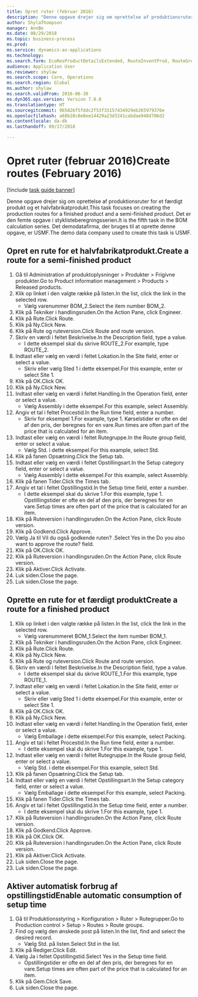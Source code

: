 ```yaml
--- 
title: Opret ruter (februar 2016)
description: "Denne opgave drejer sig om oprettelse af produktionsruter for et færdigt produkt og et halvfabrikatprodukt."
author: ShylaThompson
manager: AnnBe
ms.date: 08/29/2018
ms.topic: business-process
ms.prod: 
ms.service: dynamics-ax-applications
ms.technology: 
ms.search.form: EcoResProductDetailsExtended, RouteInventProd, RouteGroup
audience: Application User
ms.reviewer: shylaw
ms.search.scope: Core, Operations
ms.search.region: Global
ms.author: shylaw
ms.search.validFrom: 2016-06-30
ms.dyn365.ops.version: Version 7.0.0
ms.translationtype: HT
ms.sourcegitcommit: 965826f5fddc2f53f33157434929eb265979376e
ms.openlocfilehash: a68b28c0e0ee14429a23d3241cabdae948d706d2
ms.contentlocale: da-dk
ms.lasthandoff: 09/17/2018

---
```

# <a name="create-routes-february-2016"></a><span data-ttu-id="071ed-103">Opret ruter (februar 2016)</span><span class="sxs-lookup"><span data-stu-id="071ed-103">Create routes (February 2016)</span></span>

[!include [task guide banner](../../includes/task-guide-banner.md)]

<span data-ttu-id="071ed-104">Denne opgave drejer sig om oprettelse af produktionsruter for et færdigt produkt og et halvfabrikatprodukt.</span><span class="sxs-lookup"><span data-stu-id="071ed-104">This task focuses on creating the production routes for a finished product and a semi-finished product.</span></span> <span data-ttu-id="071ed-105">Det er den femte opgave i styklisteberegningsserien.</span><span class="sxs-lookup"><span data-stu-id="071ed-105">It is the fifth task in the BOM calculation series.</span></span> <span data-ttu-id="071ed-106">Det demodatafirma, der bruges til at oprette denne opgave, er USMF.</span><span class="sxs-lookup"><span data-stu-id="071ed-106">The demo data company used to create this task is USMF.</span></span>


## <a name="create-a-route-for-a-semi-finished-product"></a><span data-ttu-id="071ed-107">Opret en rute for et halvfabrikatprodukt.</span><span class="sxs-lookup"><span data-stu-id="071ed-107">Create a route for a semi-finished product</span></span>
1. <span data-ttu-id="071ed-108">Gå til Administration af produktoplysninger > Produkter > Frigivne produkter.</span><span class="sxs-lookup"><span data-stu-id="071ed-108">Go to Product information management > Products > Released products.</span></span>
2. <span data-ttu-id="071ed-109">Klik op linket i den valgte række på listen.</span><span class="sxs-lookup"><span data-stu-id="071ed-109">In the list, click the link in the selected row.</span></span>
    * <span data-ttu-id="071ed-110">Vælg varenummer BOM_2.</span><span class="sxs-lookup"><span data-stu-id="071ed-110">Select the item number BOM_2.</span></span>  
3. <span data-ttu-id="071ed-111">Klik på Tekniker i handlingsruden.</span><span class="sxs-lookup"><span data-stu-id="071ed-111">On the Action Pane, click Engineer.</span></span>
4. <span data-ttu-id="071ed-112">Klik på Rute.</span><span class="sxs-lookup"><span data-stu-id="071ed-112">Click Route.</span></span>
5. <span data-ttu-id="071ed-113">Klik på Ny.</span><span class="sxs-lookup"><span data-stu-id="071ed-113">Click New.</span></span>
6. <span data-ttu-id="071ed-114">Klik på Rute og ruteversion.</span><span class="sxs-lookup"><span data-stu-id="071ed-114">Click Route and route version.</span></span>
7. <span data-ttu-id="071ed-115">Skriv en værdi i feltet Beskrivelse.</span><span class="sxs-lookup"><span data-stu-id="071ed-115">In the Description field, type a value.</span></span>
    * <span data-ttu-id="071ed-116">I dette eksempel skal du skrive ROUTE_2.</span><span class="sxs-lookup"><span data-stu-id="071ed-116">For example, type ROUTE_2.</span></span>  
8. <span data-ttu-id="071ed-117">Indtast eller vælg en værdi i feltet Lokation.</span><span class="sxs-lookup"><span data-stu-id="071ed-117">In the Site field, enter or select a value.</span></span>
    * <span data-ttu-id="071ed-118">Skriv eller vælg Sted 1 i dette eksempel.</span><span class="sxs-lookup"><span data-stu-id="071ed-118">For this example, enter or select Site 1.</span></span>  
9. <span data-ttu-id="071ed-119">Klik på OK.</span><span class="sxs-lookup"><span data-stu-id="071ed-119">Click OK.</span></span>
10. <span data-ttu-id="071ed-120">Klik på Ny.</span><span class="sxs-lookup"><span data-stu-id="071ed-120">Click New.</span></span>
11. <span data-ttu-id="071ed-121">Indtast eller vælg en værdi i feltet Handling.</span><span class="sxs-lookup"><span data-stu-id="071ed-121">In the Operation field, enter or select a value.</span></span>
    * <span data-ttu-id="071ed-122">Vælg Assembly i dette eksempel.</span><span class="sxs-lookup"><span data-stu-id="071ed-122">For this example, select Assembly.</span></span>  
12. <span data-ttu-id="071ed-123">Angiv et tal i feltet Procestid.</span><span class="sxs-lookup"><span data-stu-id="071ed-123">In the Run time field, enter a number.</span></span>
    * <span data-ttu-id="071ed-124">Skriv for eksempel 1.</span><span class="sxs-lookup"><span data-stu-id="071ed-124">For example, type 1.</span></span> <span data-ttu-id="071ed-125">Kørselstider er ofte en del af den pris, der beregnes for en vare.</span><span class="sxs-lookup"><span data-stu-id="071ed-125">Run times are often part of the price that is calculated for an item.</span></span>  
13. <span data-ttu-id="071ed-126">Indtast eller vælg en værdi i feltet Rutegruppe.</span><span class="sxs-lookup"><span data-stu-id="071ed-126">In the Route group field, enter or select a value.</span></span>
    * <span data-ttu-id="071ed-127">Vælg Std. i dette eksempel.</span><span class="sxs-lookup"><span data-stu-id="071ed-127">For this example, select Std.</span></span>  
14. <span data-ttu-id="071ed-128">Klik på fanen Opsætning.</span><span class="sxs-lookup"><span data-stu-id="071ed-128">Click the Setup tab.</span></span>
15. <span data-ttu-id="071ed-129">Indtast eller vælg en værdi i feltet Opstillingsart.</span><span class="sxs-lookup"><span data-stu-id="071ed-129">In the Setup category field, enter or select a value.</span></span>
    * <span data-ttu-id="071ed-130">Vælg Assembly i dette eksempel.</span><span class="sxs-lookup"><span data-stu-id="071ed-130">For this example, select Assembly.</span></span>  
16. <span data-ttu-id="071ed-131">Klik på fanen Tider.</span><span class="sxs-lookup"><span data-stu-id="071ed-131">Click the Times tab.</span></span>
17. <span data-ttu-id="071ed-132">Angiv et tal i feltet Opstillingstid.</span><span class="sxs-lookup"><span data-stu-id="071ed-132">In the Setup time field, enter a number.</span></span>
    * <span data-ttu-id="071ed-133">I dette eksempel skal du skrive 1.</span><span class="sxs-lookup"><span data-stu-id="071ed-133">For this example, type 1.</span></span> <span data-ttu-id="071ed-134">Opstillingstider er ofte en del af den pris, der beregnes for en vare.</span><span class="sxs-lookup"><span data-stu-id="071ed-134">Setup times are often part of the price that is calculated for an item.</span></span>  
18. <span data-ttu-id="071ed-135">Klik på Ruteversion i handlingsruden.</span><span class="sxs-lookup"><span data-stu-id="071ed-135">On the Action Pane, click Route version.</span></span>
19. <span data-ttu-id="071ed-136">Klik på Godkend.</span><span class="sxs-lookup"><span data-stu-id="071ed-136">Click Approve.</span></span>
20. <span data-ttu-id="071ed-137">Vælg Ja til Vil du også godkende ruten? .</span><span class="sxs-lookup"><span data-stu-id="071ed-137">Select Yes in the Do you also want to approve the route? field.</span></span>
21. <span data-ttu-id="071ed-138">Klik på OK.</span><span class="sxs-lookup"><span data-stu-id="071ed-138">Click OK.</span></span>
22. <span data-ttu-id="071ed-139">Klik på Ruteversion i handlingsruden.</span><span class="sxs-lookup"><span data-stu-id="071ed-139">On the Action Pane, click Route version.</span></span>
23. <span data-ttu-id="071ed-140">Klik på Aktiver.</span><span class="sxs-lookup"><span data-stu-id="071ed-140">Click Activate.</span></span>
24. <span data-ttu-id="071ed-141">Luk siden.</span><span class="sxs-lookup"><span data-stu-id="071ed-141">Close the page.</span></span>
25. <span data-ttu-id="071ed-142">Luk siden.</span><span class="sxs-lookup"><span data-stu-id="071ed-142">Close the page.</span></span>

## <a name="create-a-route-for-a-finished-product"></a><span data-ttu-id="071ed-143">Oprette en rute for et færdigt produkt</span><span class="sxs-lookup"><span data-stu-id="071ed-143">Create a route for a finished product</span></span>
1. <span data-ttu-id="071ed-144">Klik op linket i den valgte række på listen.</span><span class="sxs-lookup"><span data-stu-id="071ed-144">In the list, click the link in the selected row.</span></span>
    * <span data-ttu-id="071ed-145">Vælg varenummeret BOM_1.</span><span class="sxs-lookup"><span data-stu-id="071ed-145">Select the item number BOM_1.</span></span>  
2. <span data-ttu-id="071ed-146">Klik på Tekniker i handlingsruden.</span><span class="sxs-lookup"><span data-stu-id="071ed-146">On the Action Pane, click Engineer.</span></span>
3. <span data-ttu-id="071ed-147">Klik på Rute.</span><span class="sxs-lookup"><span data-stu-id="071ed-147">Click Route.</span></span>
4. <span data-ttu-id="071ed-148">Klik på Ny.</span><span class="sxs-lookup"><span data-stu-id="071ed-148">Click New.</span></span>
5. <span data-ttu-id="071ed-149">Klik på Rute og ruteversion.</span><span class="sxs-lookup"><span data-stu-id="071ed-149">Click Route and route version.</span></span>
6. <span data-ttu-id="071ed-150">Skriv en værdi i feltet Beskrivelse.</span><span class="sxs-lookup"><span data-stu-id="071ed-150">In the Description field, type a value.</span></span>
    * <span data-ttu-id="071ed-151">I dette eksempel skal du skrive ROUTE_1.</span><span class="sxs-lookup"><span data-stu-id="071ed-151">For this example, type ROUTE_1.</span></span>  
7. <span data-ttu-id="071ed-152">Indtast eller vælg en værdi i feltet Lokation.</span><span class="sxs-lookup"><span data-stu-id="071ed-152">In the Site field, enter or select a value.</span></span>
    * <span data-ttu-id="071ed-153">Skriv eller vælg Sted 1 i dette eksempel.</span><span class="sxs-lookup"><span data-stu-id="071ed-153">For this example, enter or select Site 1.</span></span>  
8. <span data-ttu-id="071ed-154">Klik på OK.</span><span class="sxs-lookup"><span data-stu-id="071ed-154">Click OK.</span></span>
9. <span data-ttu-id="071ed-155">Klik på Ny.</span><span class="sxs-lookup"><span data-stu-id="071ed-155">Click New.</span></span>
10. <span data-ttu-id="071ed-156">Indtast eller vælg en værdi i feltet Handling.</span><span class="sxs-lookup"><span data-stu-id="071ed-156">In the Operation field, enter or select a value.</span></span>
    * <span data-ttu-id="071ed-157">Vælg Emballage i dette eksempel.</span><span class="sxs-lookup"><span data-stu-id="071ed-157">For this example, select Packing.</span></span>  
11. <span data-ttu-id="071ed-158">Angiv et tal i feltet Procestid.</span><span class="sxs-lookup"><span data-stu-id="071ed-158">In the Run time field, enter a number.</span></span>
    * <span data-ttu-id="071ed-159">I dette eksempel skal du skrive 1.</span><span class="sxs-lookup"><span data-stu-id="071ed-159">For this example, type 1.</span></span>  
12. <span data-ttu-id="071ed-160">Indtast eller vælg en værdi i feltet Rutegruppe.</span><span class="sxs-lookup"><span data-stu-id="071ed-160">In the Route group field, enter or select a value.</span></span>
    * <span data-ttu-id="071ed-161">Vælg Std. i dette eksempel.</span><span class="sxs-lookup"><span data-stu-id="071ed-161">For this example, select Std.</span></span>  
13. <span data-ttu-id="071ed-162">Klik på fanen Opsætning.</span><span class="sxs-lookup"><span data-stu-id="071ed-162">Click the Setup tab.</span></span>
14. <span data-ttu-id="071ed-163">Indtast eller vælg en værdi i feltet Opstillingsart.</span><span class="sxs-lookup"><span data-stu-id="071ed-163">In the Setup category field, enter or select a value.</span></span>
    * <span data-ttu-id="071ed-164">Vælg Emballage i dette eksempel.</span><span class="sxs-lookup"><span data-stu-id="071ed-164">For this example, select Packing.</span></span>  
15. <span data-ttu-id="071ed-165">Klik på fanen Tider.</span><span class="sxs-lookup"><span data-stu-id="071ed-165">Click the Times tab.</span></span>
16. <span data-ttu-id="071ed-166">Angiv et tal i feltet Opstillingstid.</span><span class="sxs-lookup"><span data-stu-id="071ed-166">In the Setup time field, enter a number.</span></span>
    * <span data-ttu-id="071ed-167">I dette eksempel skal du skrive 1.</span><span class="sxs-lookup"><span data-stu-id="071ed-167">For this example, type 1.</span></span>  
17. <span data-ttu-id="071ed-168">Klik på Ruteversion i handlingsruden.</span><span class="sxs-lookup"><span data-stu-id="071ed-168">On the Action Pane, click Route version.</span></span>
18. <span data-ttu-id="071ed-169">Klik på Godkend.</span><span class="sxs-lookup"><span data-stu-id="071ed-169">Click Approve.</span></span>
19. <span data-ttu-id="071ed-170">Klik på OK.</span><span class="sxs-lookup"><span data-stu-id="071ed-170">Click OK.</span></span>
20. <span data-ttu-id="071ed-171">Klik på Ruteversion i handlingsruden.</span><span class="sxs-lookup"><span data-stu-id="071ed-171">On the Action Pane, click Route version.</span></span>
21. <span data-ttu-id="071ed-172">Klik på Aktiver.</span><span class="sxs-lookup"><span data-stu-id="071ed-172">Click Activate.</span></span>
22. <span data-ttu-id="071ed-173">Luk siden.</span><span class="sxs-lookup"><span data-stu-id="071ed-173">Close the page.</span></span>
23. <span data-ttu-id="071ed-174">Luk siden.</span><span class="sxs-lookup"><span data-stu-id="071ed-174">Close the page.</span></span>

## <a name="enable-automatic-consumption-of-setup-time"></a><span data-ttu-id="071ed-175">Aktiver automatisk forbrug af opstillingstid</span><span class="sxs-lookup"><span data-stu-id="071ed-175">Enable automatic consumption of setup time</span></span>
1. <span data-ttu-id="071ed-176">Gå til Produktionsstyring > Konfiguration > Ruter > Rutegrupper.</span><span class="sxs-lookup"><span data-stu-id="071ed-176">Go to Production control > Setup > Routes > Route groups.</span></span>
2. <span data-ttu-id="071ed-177">Find og vælg den ønskede post på listen.</span><span class="sxs-lookup"><span data-stu-id="071ed-177">In the list, find and select the desired record.</span></span>
    * <span data-ttu-id="071ed-178">Vælg Std. på listen.</span><span class="sxs-lookup"><span data-stu-id="071ed-178">Select Std in the list.</span></span>  
3. <span data-ttu-id="071ed-179">Klik på Rediger.</span><span class="sxs-lookup"><span data-stu-id="071ed-179">Click Edit.</span></span>
4. <span data-ttu-id="071ed-180">Vælg Ja i feltet Opstillingstid.</span><span class="sxs-lookup"><span data-stu-id="071ed-180">Select Yes in the Setup time field.</span></span>
    * <span data-ttu-id="071ed-181">Opstillingstider er ofte en del af den pris, der beregnes for en vare.</span><span class="sxs-lookup"><span data-stu-id="071ed-181">Setup times are often part of the price that is calculated for an item.</span></span>  
5. <span data-ttu-id="071ed-182">Klik på Gem.</span><span class="sxs-lookup"><span data-stu-id="071ed-182">Click Save.</span></span>
6. <span data-ttu-id="071ed-183">Luk siden.</span><span class="sxs-lookup"><span data-stu-id="071ed-183">Close the page.</span></span>



